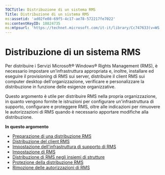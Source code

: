 ```yaml
---
TOCTitle: Distribuzione di un sistema RMS
Title: Distribuzione di un sistema RMS
ms:assetid: 'ad02fe08-69f5-4c17-ae78-572217fe7022'
ms:contentKeyID: 18824735
ms:mtpsurl: 'https://technet.microsoft.com/it-it/library/Cc747633(v=WS.10)'
---
```


Distribuzione di un sistema RMS
===============================

Per distribuire i Servizi Microsoft® Windows® Rights Management (RMS), è necessario impostare un'infrastruttura appropriata e, inoltre, installare ed eseguire il provisioning di RMS sui server, distribuire il client RMS sui computer desktop dell'organizzazione, verificare e personalizzare la distribuzione in funzione delle esigenze organizzative.

Questo argomento è utile per distribuire RMS nella propria organizzazione, in quanto vengono fornite le istruzioni per configurare un'infrastruttura di supporto, configurare e proteggere RMS, oltre alle indicazioni per rimuovere le autorizzazioni di RMS quando è necessario apportare modifiche alla distribuzione.

**In questo argomento**

-   [Preparazione di una distribuzione RMS](https://technet.microsoft.com/74be4758-5a12-4346-a5c2-20d98235cd4b)
-   [Distribuzione del client RMS](https://technet.microsoft.com/4b8dd930-4105-4e73-918c-12d2b05d5fb5)
-   [Impostazione dell'infrastruttura di supporto di RMS](https://technet.microsoft.com/e5b874df-d5b5-4365-8dce-e98662b57270)
-   [Impostazione di RMS](https://technet.microsoft.com/2aa07e14-4f23-4387-8962-17f2a6b83d27)
-   [Distribuzione di RMS negli insiemi di strutture](https://technet.microsoft.com/d531dfdc-efff-4eb0-8d99-f1fd19d7a963)
-   [Protezione della distribuzione RMS](https://technet.microsoft.com/6de8b636-a824-4844-aefc-f26347abfc14)
-   [Rimozione delle autorizzazioni di RMS](https://technet.microsoft.com/dbcacce7-434d-48a7-a11d-ef9690d78b44)
